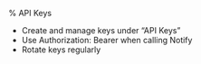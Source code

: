 % API Keys

- Create and manage keys under “API Keys”
- Use Authorization: Bearer <token> when calling Notify
- Rotate keys regularly

